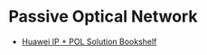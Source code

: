 # Passive Optical Network

* [Huawei IP + POL Solution Bookshelf](https://e.huawei.com/es/solutions/enterprise-transmission-access/campus-optix)